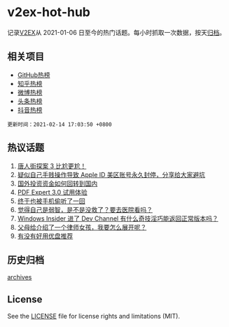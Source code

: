 # v2ex-hot-hub

 记录[V2EX](https://www.v2ex.com/)从 2021-01-06 日至今的热门话题。每小时抓取一次数据，按天[归档](archives)。
 
 ## 相关项目

- [GitHub热榜](https://github.com/lonnyzhang423/github-hot-hub)
- [知乎热榜](https://github.com/lonnyzhang423/zhihu-hot-hub)
- [微博热榜](https://github.com/lonnyzhang423/weibo-hot-hub)
- [头条热榜](https://github.com/lonnyzhang423/toutiao-hot-hub)
- [抖音热榜](https://github.com/lonnyzhang423/douyin-hot-hub)


 `更新时间：2021-02-14 17:03:50 +0800`

## 热议话题

1. [唐人街探案 3 比尬更尬！](https://www.v2ex.com/t/753205)
1. [疑似自己手贱操作导致 Apple ID 美区账号永久封停，分享给大家避坑](https://www.v2ex.com/t/753227)
1. [国外投资资金如何回转到国内](https://www.v2ex.com/t/753215)
1. [PDF Expert 3.0 试用体验](https://www.v2ex.com/t/753191)
1. [终于也被手机偷听了一回](https://www.v2ex.com/t/753220)
1. [觉得自己是弱智，是不是没救了？要去医院看吗？](https://www.v2ex.com/t/753201)
1. [Windows Insider 进了 Dev Channel 有什么奇技淫巧能返回正常版本吗？](https://www.v2ex.com/t/753211)
1. [父母给介绍了一个律师女孩，我要怎么展开呢？](https://www.v2ex.com/t/753263)
1. [有没有好用优盘推荐](https://www.v2ex.com/t/753192)

## 历史归档

[archives](archives)

## License

See the [LICENSE](LICENSE) file for license rights and limitations (MIT).
